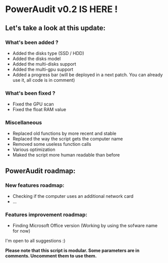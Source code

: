 # PowerAudit v0.2 IS HERE !
## Let's take a look at this update:

### What's been added ?
  - Added the disks type (SSD / HDD)
  - Added the disks model
  - Added the multi-disks support
  - Added the multi-gpu support
  - Added a progress bar (will be deployed in a next patch. You can already use it, all code is in comment)

### What's been fixed ?  
  - Fixed the GPU scan
  - Fixed the float RAM value

### Miscellaneous  
  - Replaced old functions by more recent and stable
  - Replaced the way the script gets the computer name
  - Removed some useless function calls
  - Various optimization
  - Maked the script more human readable than before



## PowerAudit roadmap:

### New features roadmap:
- Checking if the computer uses an additional network card
- ...

### Features improvement roadmap:
- Finding Microsoft Office version (Working by using the sofware name for now)

I'm open to all suggestions :)

**Please note that this script is modular. Some parameters are in comments. Uncomment them to use them.**
